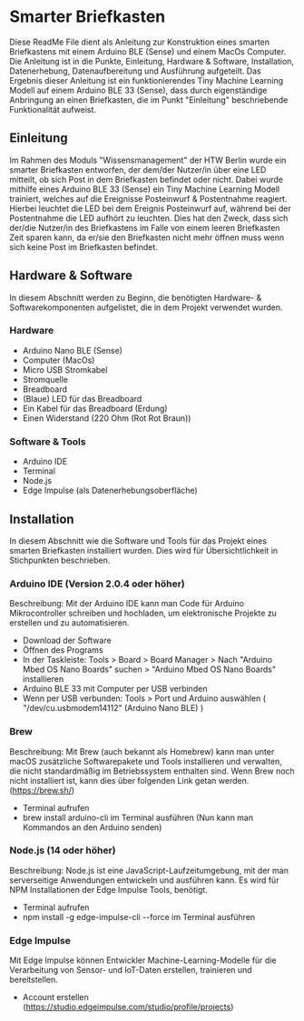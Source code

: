 # Smarter Briefkasten
Diese ReadMe File dient als Anleitung zur Konstruktion eines smarten Briefkastens mit einem Arduino BLE (Sense) und einem MacOs Computer. 
Die Anleitung ist in die Punkte, Einleitung, Hardware & Software, Installation, Datenerhebung, Datenaufbereitung und Ausführung aufgeteilt.
Das Ergebnis dieser Anleitung ist ein funktionierendes Tiny Machine Learning Modell auf einem Arduino BLE 33 (Sense), dass durch eigenständige Anbringung an einen Briefkasten, die im Punkt "Einleitung" beschriebende Funktionalität aufweist.

## Einleitung
Im Rahmen des Moduls "Wissensmanagement" der HTW Berlin wurde ein smarter Briefkasten entworfen, der dem/der Nutzer/in über eine LED mitteilt, ob sich Post in dem Briefkasten befindet oder nicht. Dabei wurde mithilfe eines Arduino BLE 33 (Sense) ein Tiny Machine Learning Modell trainiert, welches auf die Ereignisse Posteinwurf & Postentnahme reagiert. Hierbei leuchtet die LED bei dem Ereignis Posteinwurf auf, während bei der Postentnahme die LED aufhört zu leuchten.
Dies hat den Zweck, dass sich der/die Nutzer/in des Briefkastens im Falle von einem leeren Briefkasten Zeit sparen kann, da er/sie den Briefkasten nicht mehr öffnen muss wenn sich keine Post im Briefkasten befindet.

## Hardware & Software
In diesem Abschnitt werden zu Beginn, die benötigten Hardware- & Softwarekomponenten aufgelistet, die in dem Projekt verwendet wurden.

### Hardware
- Arduino Nano BLE (Sense)
- Computer (MacOs)
- Micro USB Stromkabel
- Stromquelle
- Breadboard
- (Blaue) LED für das Breadboard
- Ein Kabel für das Breadboard (Erdung)
-  Einen Widerstand (220 Ohm (Rot Rot Braun))

### Software & Tools
- Arduino IDE
- Terminal
- Node.js
- Edge Impulse (als Datenerhebungsoberfläche) 

## Installation
In diesem Abschnitt wie die Software und Tools für das Projekt eines smarten Briefkasten installiert wurden. Dies wird für Übersichtlichkeit in Stichpunkten beschrieben.

### Arduino IDE (Version 2.0.4 oder höher)
Beschreibung: Mit der Arduino IDE kann man Code für Arduino Mikrocontroller schreiben und hochladen, um elektronische Projekte zu erstellen und zu automatisieren.

- Download der Software
- Öffnen des Programs
- In der Taskleiste: Tools > Board > Board Manager > Nach "Arduino Mbed OS Nano Boards" suchen > "Arduino Mbed OS Nano Boards" installieren
- Arduino BLE 33 mit Computer per USB verbinden
- Wenn per USB verbunden: Tools > Port und Arduino auswählen ( "/dev/cu.usbmodem14112" (Arduino Nano BLE) )

### Brew 
Beschreibung: Mit Brew (auch bekannt als Homebrew) kann man unter macOS zusätzliche Softwarepakete und Tools installieren und verwalten, die nicht standardmäßig im Betriebssystem enthalten sind. Wenn Brew noch nicht installiert ist, kann dies über folgenden Link getan werden. (https://brew.sh/)

- Terminal aufrufen
- brew install arduino-cli im Terminal ausführen (Nun kann man Kommandos an den Arduino senden)

### Node.js (14 oder höher)
Beschreibung: Node.js ist eine JavaScript-Laufzeitumgebung, mit der man serverseitige Anwendungen entwickeln und ausführen kann.
Es wird für NPM Installationen der Edge Impulse Tools, benötigt.

- Terminal aufrufen
- npm install -g edge-impulse-cli --force im Terminal ausführen

### Edge Impulse
Mit Edge Impulse können Entwickler Machine-Learning-Modelle für die Verarbeitung von Sensor- und IoT-Daten erstellen, trainieren und bereitstellen.

- Account erstellen (https://studio.edgeimpulse.com/studio/profile/projects)


